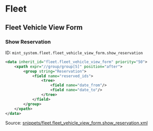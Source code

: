 # Fleet

## Fleet Vehicle View Form

### Show Reservation

ID: `mint_system.fleet.fleet_vehicle_view_form.show_reservation`

```xml
<data inherit_id="fleet.fleet_vehicle_view_form" priority="50">
    <xpath expr="//group/group[5]" position="after">
        <group string="Reservation">
            <field name="reserved_ids">
                <tree>
                    <field name="date_from"/>
                    <field name="date_to"/>
                </tree>
            </field>
        </group>
    </xpath>
</data>

```

Source: [snippets/fleet.fleet_vehicle_view_form.show_reservation.xml](https://github.com/Mint-System/Odoo-Build/tree/main/snippets/fleet.fleet_vehicle_view_form.show_reservation.xml)
